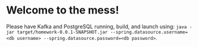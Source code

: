 # Welcome to the mess!

Please have Kafka and PostgreSQL running, build, and launch using: `java -jar target/homework-0.0.1-SNAPSHOT.jar --spring.datasource.username=<db username> --spring.datasource.password=<db password>`.